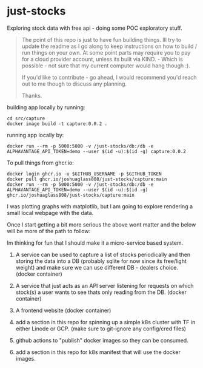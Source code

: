 # just-stocks
Exploring stock data with free api - doing some POC exploratory stuff.

> The point of this repo is just to have fun building things. Ill try to update the readme as I go along to keep instructions on how to build / run things on your own. At some point parts may require you to pay for a cloud provider account, unless its built via KIND. - Which is possible - not sure that my current computer would hang though :).
>
>If you'd like to contribute - go ahead, I would recommend you'd reach out to me though to discuss any planning.
>
>Thanks.

building app locally by running:
```
cd src/capture
docker image build -t capture:0.0.2 .
```

running app locally by:
```
docker run --rm -p 5000:5000 -v /just-stocks/db:/db -e ALPHAVANTAGE_API_TOKEN=demo --user $(id -u):$(id -g) capture:0.0.2 
```

To pull things from ghcr.io:
```
docker login ghcr.io -u $GITHUB_USERNAME -p $GITHUB_TOKEN 
docker pull ghcr.io/joshuaglass808/just-stocks/capture:main
docker run --rm -p 5000:5000 -v /just-stocks/db:/db -e ALPHAVANTAGE_API_TOKEN=demo --user $(id -u):$(id -g) ghcr.io/joshuaglass808/just-stocks/capture:main
```

I was plotting graphs with matplotlib, but I am going to explore rendering a small local webpage with the data.

Once I start getting a bit more serious the above wont matter and the below will be more of the path to follow:

Im thinking for fun that I should make it a micro-service based system.

1) A service can be used to capture a list of stocks periodically and then storing the data into a DB (probably sqlite for now since its free/light weight) and make sure we can use different DB - dealers choice. (docker container)

2) A service that just acts as an API server listening for requests on which stock(s) a user wants to see thats only reading from the DB. (docker container)

3) A frontend website (docker container)

4) add a section in this repo for spinning up a simple k8s cluster with TF in either Linode or GCP. (make sure to git-ignore any config/cred files)

5) github actions to "publish" docker images so they can be consumed.

6) add a section in this repo for k8s manifest that will use the docker images.
